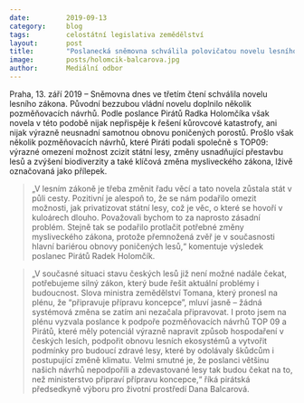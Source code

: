 ```yaml
---
date:         2019-09-13
category:     blog
tags:         celostátní legislativa zemědělství
layout:       post
title:        "Poslanecká sněmovna schválila polovičatou novelu lesního zákona"
image:        posts/holomcik-balcarova.jpg
author:       Mediální odbor
---
```




Praha, 13. září 2019 – Sněmovna dnes ve třetím čtení schválila novelu lesního zákona. Původní bezzubou vládní novelu doplnilo několik pozměňovacích návrhů. Podle poslance Pirátů Radka Holomčíka však novela v této podobě nijak nepřispěje k řešení kůrovcové katastrofy, ani nijak výrazně neusnadní samotnou obnovu poničených porostů. Prošlo však několik pozměňovacích návrhů, které Piráti podali společně s TOP09: výrazné omezení možnost zcizit státní lesy, změny usnadňující přestavbu lesů a zvýšení biodiverzity a také klíčová změna mysliveckého zákona, lživě označovaná jako přílepek.

 
> „V lesním zákoně je třeba změnit řadu věcí a tato novela zůstala stát v půli cesty. Pozitivní je alespoň to, že se nám podařilo omezit možnosti, jak privatizovat státní lesy, což je věc, o které se hovoří v kuloárech dlouho. Považovali bychom to za naprosto zásadní problém. Stejně tak se podařilo protlačit potřebné změny mysliveckého zákona, protože přemnožená zvěř je v současnosti hlavní bariérou obnovy poničených lesů,“ komentuje výsledek poslanec Pirátů Radek Holomčík.

 

> „V současné situaci stavu českých lesů již není možné nadále čekat, potřebujeme silný zákon, který bude řešit aktuální problémy i budoucnost. Slova ministra zemědělství Tomana, který pronesl na plénu, že “připravuje přípravu koncepce”, mluví jasně – žádná systémová změna se zatím ani nezačala připravovat. I proto jsem na plénu vyzvala poslance k podpoře pozměňovacích návrhů TOP 09 a Pirátů, které měly potenciál výrazně napravit způsob hospodaření v českých lesích, podpořit obnovu lesních ekosystémů a vytvořit podmínky pro budoucí zdravé lesy, které by odolávaly škůdcům i postupující změně klimatu. Velmi smutné je, že poslanci většinu našich návrhů nepodpořili a zdevastované lesy tak budou čekat na to, než ministerstvo připraví přípravu koncepce,“ říká pirátská předsedkyně výboru pro životní prostředí Dana Balcarová.
